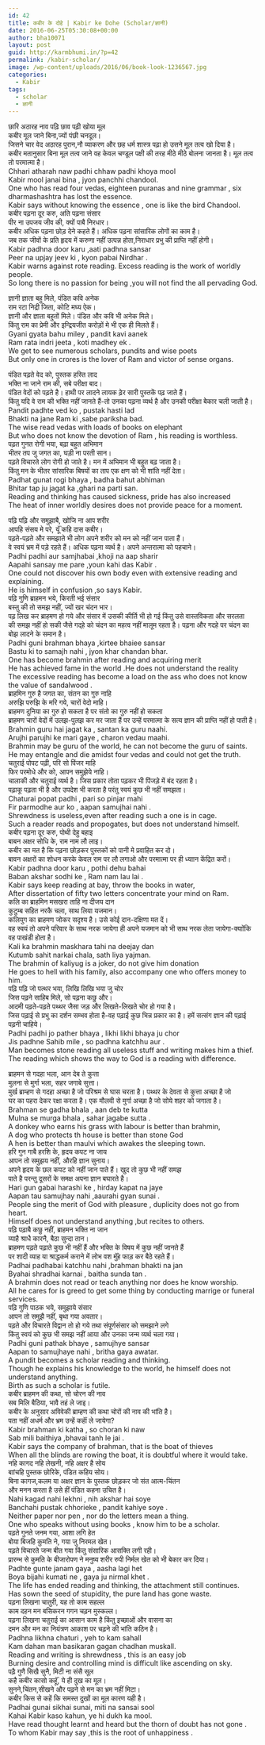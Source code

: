```yaml
---
id: 42
title: कबीर के दोहे | Kabir ke Dohe (Scholar/ज्ञानी)
date: 2016-06-25T05:30:08+00:00
author: bha10071
layout: post
guid: http://karmbhumi.in/?p=42
permalink: /kabir-scholar/
image: /wp-content/uploads/2016/06/book-look-1236567.jpg
categories:
  - Kabir
tags:
  - scholar
  - ज्ञानी
---
```

<div class="doha notranslate">
  <div class="hindi original">
    छारि अठारह नाव पढ़ि छाव पढ़ी खोया मूल<br /> कबीर मूल जाने बिना,ज्यों पंछी चनदूल।
  </div>
  
  <div class="hindi">
    जिसने चार वेद अठारह पुरान,नौ व्याकरण और छह धर्म शास्त्र पढ़ा हो उसने मूल तत्व खो दिया है।<br /> कबीर मतानुसार बिना मूल तत्व जाने वह केवल चण्डूल पक्षी की तरह मीठे मीठे बोलना जानता है। मूल तत्व तो परमात्मा है।
  </div>
  
  <div class="eng original">
    Chhari atharah naw padhi chhaw padhi khoya mool<br /> Kabir mool janai bina , jyon panchhi chandool.
  </div>
  
  <div class="eng meaning">
    One who has read four vedas, eighteen puranas and nine grammar , six dharmashashtra has lost the essence.<br /> Kabir says without knowing the essence , one is like the bird Chandool.
  </div>
</div>

<div class="doha notranslate">
  <div class="hindi original">
    कबीर पढ़ना दूर करु, अति पढ़ना संसार<br /> पीर ना उपजय जीव की, क्यों पाबै निरधार।
  </div>
  
  <div class="hindi">
    कबीर अधिक पढ़ना छोड़ देने कहते हैं। अधिक पढ़ना सांसारिक लोगों का काम है।<br /> जब तक जीवों के प्रति हृदय में करुणा नहीं उत्पन्न होता,निराधार प्रभु की प्राप्ति नहीं होगी।
  </div>
  
  <div class="eng original">
    Kabir padhna door karu ,aati padhna sansar<br /> Peer na upjay jeev ki , kyon pabai Nirdhar .
  </div>
  
  <div class="eng meaning">
    Kabir warns against rote reading. Excess reading is the work of worldly people.<br /> So long there is no passion for being ,you will not find the all pervading God.</p>
  </div>
</div>

<div class="doha notranslate">
  <div class="hindi original">
    ज्ञानी ज्ञाता बहु मिले, पंडित कवि अनेक<br /> राम रटा निद्री जिता, कोटि मघ्य ऐक।
  </div>
  
  <div class="hindi">
    ज्ञानी और ज्ञाता बहुतों मिले। पंडित और कवि भी अनेक मिले।<br /> किंतु राम का प्रेमी और इन्द्रियजीत करोड़ों मे भी एक ही मिलते हैं।
  </div>
  
  <div class="eng original">
    Gyani gyata bahu miley , pandit kavi aanek<br /> Ram rata indri jeeta , koti madhey ek .
  </div>
  
  <div class="eng meaning">
    We get to see numerous scholars, pundits and wise poets<br /> But only one in crores is the lover of Ram and victor of sense organs. </p>
  </div>
</div>

<div class="doha notranslate">
  <div class="hindi original">
    पंडित पढ़ते वेद को, पुस्तक हस्ति लाद<br /> भक्ति ना जाने राम की, सबे परीक्षा बाद।
  </div>
  
  <div class="hindi">
    पंडित वेदों को पढ़ते है। हाथी पर लादने लायक ढ़ेर सारी पुस्तकें पढ़ जाते हैं।<br /> किंतु यदि वे राम की भक्ति नहीं जानते हैं-तो उनका पढ़ना व्यर्थ है और उनकी परीक्षा बेेकार चली जाती है।
  </div>
  
  <div class="eng original">
    Pandit padhte ved ko , pustak hasti lad<br /> Bhakti na jane Ram ki ,sabe pariksha bad.
  </div>
  
  <div class="eng meaning">
    The wise read vedas with loads of books on elephant<br /> But who does not know the devotion of Ram , his reading is worthless.
  </div>
</div>

<div class="doha notranslate">
  <div class="hindi original">
    पढ़त गुनत रोगी भया, बढ़ा बहुत अभिमान<br /> भीतर तप जु जगत का, घड़ी ना परती सान।
  </div>
  
  <div class="hindi">
    पढ़ते विचारते लोग रोगी हो जाते है। मन में अभिमान भी बहुत बढ़ जाता है।<br /> किंतु मन के भीतर सांसारिक बिषयों का ताप एक क्षण को भी शांति नहीं देता।
  </div>
  
  <div class="eng original">
    Padhat gunat rogi bhaya , badha bahut abhiman<br /> Bhitar tap ju jagat ka ,ghari na parti san.
  </div>
  
  <div class="eng meaning">
    Reading and thinking has caused sickness, pride has also increased<br /> The heat of inner worldly desires does not provide peace for a moment.</p>
  </div>
</div>

<div class="doha notranslate">
  <div class="hindi original">
    पढ़ि पढ़ि और समुझाबै, खोजि ना आप शरीर<br /> आपहि संसय मे परे, यूॅं कहि दास कबीर।
  </div>
  
  <div class="hindi">
    पढ़ते-पढ़ते और समझाते भी लोग अपने शरीर को मन को नहीं जान पाता हैं।<br /> वे स्वयं भ्रम में पड़े रहते हैं। अधिक पढ़ना व्यर्थ है। अपने अन्तरात्मा को पहचाने।
  </div>
  
  <div class="eng original">
    Padhi padhi aur samjhabai ,khoji na aap sharir<br /> Aapahi sansay me pare ,youn kahi das Kabir .
  </div>
  
  <div class="eng meaning">
    One could not discover his own body even with extensive reading and explaining.<br /> He is himself in confusion ,so says Kabir.
  </div>
</div>

<div class="doha notranslate">
  <div class="hindi original">
    पढ़ि गुणि ब्राहमन भये, किरती भई संसार<br /> बस्तु की तो समझ नहीं, ज्यों खर चंदन भार।
  </div>
  
  <div class="hindi">
    पढ़ लिख कर ब्राहमण हो गये और संसार में उसकी कीर्ति भी हो गई किंतु उसे वास्तविकता और सरलता<br /> की समझ नहीं हो सकी जैसे गद्हे को चंदन का महत्व नहीं मालूम रहता है। पढ़ना और गदहे पर चंदन का बोझ लादने के समान है।
  </div>
  
  <div class="eng original">
    Padhi guni brahman bhaya ,kirtee bhaiee sansar<br /> Bastu ki to samajh nahi , jyon khar chandan bhar.
  </div>
  
  <div class="eng meaning">
    One has become brahmin after reading and acquiring merit<br /> He has achieved fame in the world .He does not understand the reality<br /> The excessive reading has become a load on the ass who does not know the value of sandalwood .
  </div>
</div>

<div class="doha notranslate">
  <div class="hindi original">
    ब्राहमिन गुरु है जगत का, संतन का गुरु नाहि<br /> अरुझि परुझि के मरि गये, चारों वेदो माहि।
  </div>
  
  <div class="hindi">
    ब्राहमण दुनिया का गुरु हो सकता है पर संतो का गुरु नहीं हो सकता<br /> ब्राहमण चारों वेदों में उलझ-पुलझ कर मर जाता हैं पर उन्हें परमात्मा के सत्य ज्ञान की प्राप्ति नहीं हो पाती है।
  </div>
  
  <div class="eng original">
    Brahmin guru hai jagat ka , santan ka guru naahi.<br /> Arujhi parujhi ke mari gaye , charon vedau maahi.
  </div>
  
  <div class="eng meaning">
    Brahmin may be guru of the world, he can not become the guru of saints.<br /> He may entangle and die amidst four vedas and could not get the truth.
  </div>
</div>

<div class="doha notranslate">
  <div class="hindi original">
    चतुराई पोपट पढ़ी, परि सो पिंजर माहि<br /> फिर परमोधे और को, आपन समुझेये नाहि।
  </div>
  
  <div class="hindi">
    चालाकी और चतुराई व्यर्थ है। जिस प्रकार तोता पढ़कर भी पिंजड़े में बंद रहता है।<br /> पढ़ाकू पढ़ता भी है और उपदेश भी करता है परंतु स्वयं कुछ भी नहीं समझता।
  </div>
  
  <div class="eng original">
    Chaturai popat padhi , pari so pinjar mahi<br /> Fir parmodhe aur ko , aapan samujhai nahi .
  </div>
  
  <div class="eng meaning">
    Shrewdness is useless,even after reading such a one is in cage.<br /> Such a reader reads and propogates, but does not understand himself.
  </div>
</div>

<div class="doha notranslate">
  <div class="hindi original">
    कबीर पढ़ना दूर करु, पोथी देहु बहाइ<br /> बाबन अक्षर सोधि के, राम नाम लौ लाइ।
  </div>
  
  <div class="hindi">
    कबीर का मत है कि पढ़ना छोड़कर पुस्तकों को पानी मे प्रवाहित कर दो।<br /> बावन अक्षरों का शोधन करके केवल राम पर लौ लगाओ और परमात्मा पर ही ध्याान केंद्रित करों।
  </div>
  
  <div class="eng original">
    Kabir padhna door karu , pothi dehu bahai<br /> Baban akshar sodhi ke , Ram nam lau lai .
  </div>
  
  <div class="eng meaning">
    Kabir says keep reading at bay, throw the books in water,<br /> After dissertation of fifty two letters concentrate your mind on Ram.
  </div>
</div>

<div class="doha notranslate">
  <div class="hindi original">
    कलि का ब्राहमिन मसखरा ताहि ना दीजय दान<br /> कुटुम्ब सहित नरकै चला, साथ लिया यजमान।
  </div>
  
  <div class="hindi">
    कलियुग का ब्राहमण जोकर सदृश्य है। उसे कोई दान-दक्षिणा मत दें।<br /> वह स्वयं तो अपने परिवार के साथ नरक जायेगा ही अपने यजमान को भी साथ नरक लेता जायेगा-क्याोंकि वह पाखंडी होता है।
  </div>
  
  <div class="eng original">
    Kali ka brahmin maskhara tahi na deejay dan<br /> Kutumb sahit narkai chala, sath liya yajman.
  </div>
  
  <div class="eng meaning">
    The brahmin of kaliyug is a joker, do not give him donation<br /> He goes to hell with his family, also accompany one who offers money to him.
  </div>
</div>

<div class="doha notranslate">
  <div class="hindi original">
    पढ़ि पढ़ि जो पत्थर भया, लिखि लिखि भया जु चोर<br /> जिस पढ़ने साहिब मिले, सो पढ़ना कछु और।
  </div>
  
  <div class="hindi">
    आदमी पढ़ते-पढ़ते पथ्थर जैसा जड़ और लिखते-लिखते चोर हो गया है।<br /> जिस पढ़ाई से प्रभु का दर्शन सम्भव होता है-वह पढ़ाई कुछ भिन्न प्रकार का है। हमें सत्संग ज्ञान की पढ़ाई पढ़नी चाहिये।
  </div>
  
  <div class="eng original">
    Padhi padhi jo pather bhaya , likhi likhi bhaya ju chor<br /> Jis padhne Sahib mile , so padhna katchhu aur .
  </div>
  
  <div class="eng meaning">
    Man becomes stone reading all useless stuff and writing makes him a thief.<br /> The reading which shows the way to God is a reading with difference. </p>
  </div>
</div>

<div class="doha notranslate">
  <div class="hindi original">
    ब्राहमन से गदहा भला, आन देब ते कुत्ता<br /> मुलना से मुर्गा भला, सहर जगाबे सुत्ता।
  </div>
  
  <div class="hindi">
    मुर्ख ब्राम्हण से गदहा अच्छा है जो परिश्रम से घास चरता है। पथ्थर के देवता से कुत्ता अच्छा है जो<br /> घर का पहरा देकर रक्षा करता है। एक मौलवी से मुर्गा अच्छा है जो सोये शहर को जगाता है।
  </div>
  
  <div class="eng original">
    Brahman se gadha bhala , aan deb te kutta<br /> Mulna se murga bhala , sahar jagabe sutta .
  </div>
  
  <div class="eng meaning">
    A donkey who earns his grass with labour is better than brahmin,<br /> A dog who protects th house is better than stone God<br /> A hen is better than maulvi which awakes the sleeping town.
  </div>
</div>

<div class="doha notranslate">
  <div class="hindi original">
    हरि गुन गाबै हरशि के, हृदय कपट ना जाय<br /> आपन तो समुझय नहीं, औरहि ज्ञान सुनाय।
  </div>
  
  <div class="hindi">
    अपने हृदय के छल कपट को नहीं जान पाते हैं। खुद तो कुछ भी नहीं समझ<br /> पाते है परन्तु दूसरों के समक्ष अपना ज्ञान बघारते है।
  </div>
  
  <div class="eng original">
    Hari gun gabai harashi ke , hirday kapat na jaye<br /> Aapan tau samujhay nahi ,aaurahi gyan sunai .
  </div>
  
  <div class="eng meaning">
    People sing the merit of God with pleasure , duplicity does not go from heart.<br /> Himself does not understand anything ,but recites to others.
  </div>
</div>

<div class="doha notranslate">
  <div class="hindi original">
    पढ़ि पढ़ाबै कछु नहीं, ब्राहमन भक्ति ना जान<br /> व्याहै श्राधै कारनै, बैठा सुन्दा तान।
  </div>
  
  <div class="hindi">
    ब्राहमण पढ़ते पढ़ाते कुछ भी नहीं हैं और भक्ति के विषय में कुछ नहीं जानते हैं<br /> पर शादी व्याह या श्राद्धकर्म कराने में लोभ वश मुॅंह फाड़ कर बैठे रहते हैं।
  </div>
  
  <div class="eng original">
    Padhai padhabai katchhu nahi ,brahman bhakti na jan<br /> Byahai shradhai karnai , baitha sunda tan .
  </div>
  
  <div class="eng meaning">
    A brahmin does not read or teach anything nor does he know worship.<br /> All he cares for is greed to get some thing by conducting marrige or funeral services.
  </div>
</div>

<div class="doha notranslate">
  <div class="hindi original">
    पढ़ि गुणि पाठक भये, समुझाये संसार<br /> आपन तो समुझै नहीं, बृथा गया अवतार।
  </div>
  
  <div class="hindi">
    पढ़ते और विचारते विद्वान तो हो गये तथा संपूर्णसंसार को समझाने लगे<br /> किंतु स्वयं को कुछ भी समझ नहीं आया और उनका जन्म व्यर्थ चला गया।
  </div>
  
  <div class="eng original">
    Padhi guni pathak bhaye , samujhye sansar<br /> Aapan to samujhaye nahi , britha gaya awatar.
  </div>
  
  <div class="eng meaning">
    A pundit becomes a scholar reading and thinking.<br /> Though he explains his knowledge to the world, he himself does not understand anything.<br /> Birth as such a scholar is futile.
  </div>
</div>

<div class="doha notranslate">
  <div class="hindi original">
    कबीर ब्राहमन की कथा, सो चोरन की नाव<br /> सब मिलि बैठिया, भावै तहं ले जाइ।
  </div>
  
  <div class="hindi">
    कबीर के अनुसार अविवेकी ब्राम्हण की कथा चोरों की नाव की भांति है।<br /> पता नहीं अधर्म और भ्रम उन्हें कहाॅं ले जायेगा?
  </div>
  
  <div class="eng original">
    Kabir brahman ki katha , so choran ki naw<br /> Sab mili baithiya ,bhavai tanh le jai .
  </div>
  
  <div class="eng meaning">
    Kabir says the company of brahman, that is the boat of thieves<br /> When all the blinds are rowing the boat, it is doubtful where it would take.
  </div>
</div>

<div class="doha notranslate">
  <div class="hindi original">
    नहि कागद नहि लेखनी, नहि अक्षर है सोय<br /> बाांचहि पुस्तक छोरिके, पंडित कहिय सोय।
  </div>
  
  <div class="hindi">
    बिना कागज,कलम या अक्षर ज्ञान के पुस्तक छोड़कर जो संत आत्म-चिंतन<br /> और मनन करता है उसे हीं पंडित कहना उचित है।
  </div>
  
  <div class="eng original">
    Nahi kagad nahi lekhni , nih akshar hai soye<br /> Banchahi pustak chhorieke , pandit kahiye soye .
  </div>
  
  <div class="eng meaning">
    Neither paper nor pen , nor do the letters mean a thing.<br /> One who speaks without using books , know him to be a scholar.
  </div>
</div>

<div class="doha notranslate">
  <div class="hindi original">
    पढ़ते गुनते जनम गया, आशा लगि हेत<br /> बोया बिजहि कुमति ने, गया जु निरमल खेत।
  </div>
  
  <div class="hindi">
    पढ़ते विचारते जन्म बीत गया किंतु संसारिक आसक्ति लगी रही।<br /> प्रारम्भ से कुमति के बीजारोपण ने मनुष्य शरीर रुपी निर्मल खेत को भी बेकार कर दिया।
  </div>
  
  <div class="eng original">
    Padhte gunte janam gaya , aasha lagi het<br /> Boya bijahi kumati ne , gaya ju nirmal khet .
  </div>
  
  <div class="eng meaning">
    The life has ended reading and thinking, the attachment still continues.<br /> Has sown the seed of stupidity, the pure land has gone waste.
  </div>
</div>

<div class="doha notranslate">
  <div class="hindi original">
    पढ़ना लिखना चातुरी, यह तो काम सहल्ल<br /> काम दहन मन बसिकरन गगन चढ़न मुस्कल्ल।
  </div>
  
  <div class="hindi">
    पढ़ना लिखना चतुराई का आसान काम है किंतु इच्छाओं और वासना का<br /> दमन और मन का नियंत्रण आकाश पर चढ़ने की भांति कठिन है।
  </div>
  
  <div class="eng original">
    Padhna likhna chaturi , yeh to kam sahall<br /> Kam dahan man basikaran gagan chadhan muskall.
  </div>
  
  <div class="eng meaning">
    Reading and writing is shrewdness , this is an easy job<br /> Burning desire and controlling mind is difficult like ascending on sky.
  </div>
</div>

<div class="doha notranslate">
  <div class="hindi original">
    पढ़ै गुणै सिखै सुनै, मिटी ना संसै सूल<br /> कहै कबीर कासो कहूॅं, ये ही दुख का मूल।
  </div>
  
  <div class="hindi">
    सुनने,चिंतन,सीखने और पढ़ने से मन का भ्रम नहीं मिटा।<br /> कबीर किस से कहें कि समस्त दुखों का मूल कारण यही है।
  </div>
  
  <div class="eng original">
    Padhai gunai sikhai sunai, miti na sansai sool<br /> Kahai Kabir kaso kahun, ye hi dukh ka mool.
  </div>
  
  <div class="eng meaning">
    Have read thought learnt and heard but the thorn of doubt has not gone .<br /> To whom Kabir may say ,this is the root of unhappiness .
  </div>
</div>
